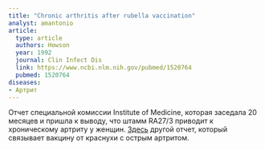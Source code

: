 ```yaml
---
title: "Chronic arthritis after rubella vaccination"
analyst: amantonio
article:
  type: article
  authors: Howson
  year: 1992
  journal: Clin Infect Dis
  link: https://www.ncbi.nlm.nih.gov/pubmed/1520764
  pubmed: 1520764
diseases:
- Артрит
---
```


Отчет специальной комиссии Institute of Medicine, которая заседала 20 месяцев и пришла к выводу, что штамм RA27/3 приводит к хроническому артриту у женщин.
[Здесь](https://www.ncbi.nlm.nih.gov/books/NBK234367/) другой отчет, который связывает вакцину от краснухи с острым артритом.
